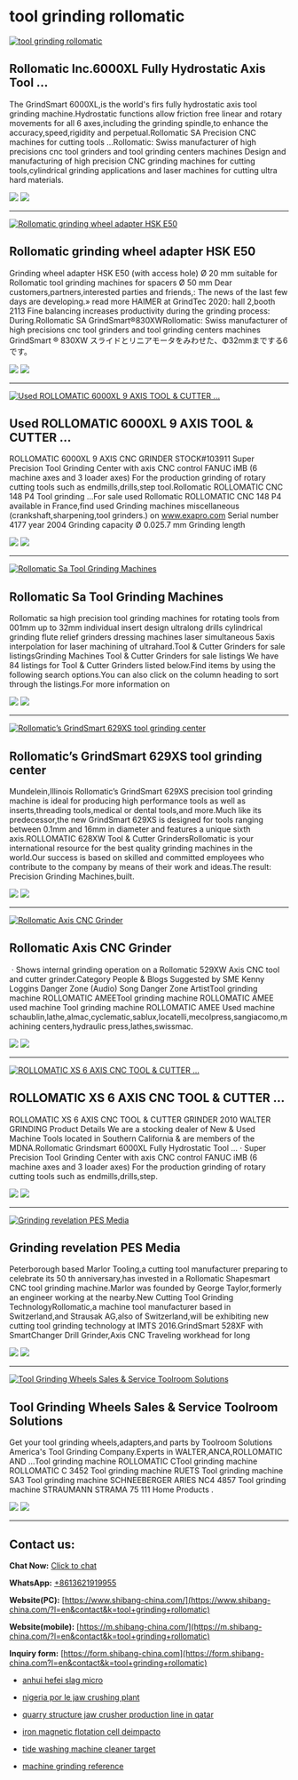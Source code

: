 # tool grinding rollomatic

<a href="https://swt.shibang-china.com/?l=en&img&k=tool+grinding+rollomatic" target="_blank">![tool grinding rollomatic](http://static.shibang-china.com/all-800x300/360.jpg)</a>

## Rollomatic Inc.6000XL Fully Hydrostatic Axis Tool …
The GrindSmart 6000XL,is the world's firs fully hydrostatic axis tool grinding machine.Hydrostatic functions allow friction free linear and rotary movements for all 6 axes,including the grinding spindle,to enhance the accuracy,speed,rigidity and perpetual.Rollomatic SA Precision CNC machines for cutting tools …Rollomatic: Swiss manufacturer of high precisions cnc tool grinders and tool grinding centers machines Design and manufacturing of high precision CNC grinding machines for cutting tools,cylindrical grinding applications and laser machines for cutting ultra hard materials.


<a href="https://whatsapp.shibangsoft.com/WhatsApp.php" target="_blank" title="WhatsApp">![](http://static.shibang-china.com/icon/whatsapp.png)</a> <a href="https://swt.shibang-china.com/?l=en&icon&k=tool+grinding+rollomatic" target="_blank">![](http://static.shibang-china.com/icon/chat-en.png)</a>

---

<a href="https://swt.shibang-china.com/?l=en&img&k=tool+grinding+rollomatic" target="_blank">![Rollomatic grinding wheel adapter HSK E50](http://static.shibang-china.com/all-800x300/139.jpg)</a>

## Rollomatic grinding wheel adapter HSK E50
Grinding wheel adapter HSK E50 (with access hole) &#216; 20 mm suitable for Rollomatic tool grinding machines for spacers &#216; 50 mm Dear customers,partners,interested parties and friends,: The news of the last few days are developing.&#187; read more HAIMER at GrindTec 2020: hall 2,booth 2113 Fine balancing increases productivity during the grinding process: During.Rollomatic SA GrindSmart&#174;830XWRollomatic: Swiss manufacturer of high precisions cnc tool grinders and tool grinding centers machines GrindSmart &#174; 830XW スライドとリニアモータをみわせた、Φ32mmまでする6です。


<a href="https://whatsapp.shibangsoft.com/WhatsApp.php" target="_blank" title="WhatsApp">![](http://static.shibang-china.com/icon/whatsapp.png)</a> <a href="https://swt.shibang-china.com/?l=en&icon&k=tool+grinding+rollomatic" target="_blank">![](http://static.shibang-china.com/icon/chat-en.png)</a>

---

<a href="https://swt.shibang-china.com/?l=en&img&k=tool+grinding+rollomatic" target="_blank">![Used ROLLOMATIC 6000XL 9 AXIS TOOL &amp; CUTTER …](http://static.shibang-china.com/all-800x300/173.jpg)</a>

## Used ROLLOMATIC 6000XL 9 AXIS TOOL &amp; CUTTER …
ROLLOMATIC 6000XL 9 AXIS CNC GRINDER STOCK#103911 Super Precision Tool Grinding Center with axis CNC control FANUC iMB (6 machine axes and 3 loader axes) For the production grinding of rotary cutting tools such as endmills,drills,step tool.Rollomatic ROLLOMATIC CNC 148 P4 Tool grinding …For sale used Rollomatic ROLLOMATIC CNC 148 P4 available in France,find used Grinding machines miscellaneous (crankshaft,sharpening,tool grinders.) on www.exapro.com Serial number 4177 year 2004 Grinding capacity &#216; 0.025.7 mm Grinding length


<a href="https://whatsapp.shibangsoft.com/WhatsApp.php" target="_blank" title="WhatsApp">![](http://static.shibang-china.com/icon/whatsapp.png)</a> <a href="https://swt.shibang-china.com/?l=en&icon&k=tool+grinding+rollomatic" target="_blank">![](http://static.shibang-china.com/icon/chat-en.png)</a>

---

<a href="https://swt.shibang-china.com/?l=en&img&k=tool+grinding+rollomatic" target="_blank">![Rollomatic Sa Tool Grinding Machines](http://static.shibang-china.com/all-800x300/586.jpg)</a>

## Rollomatic Sa Tool Grinding Machines
Rollomatic sa high precision tool grinding machines for rotating tools from 001mm up to 32mm individual insert design ultralong drills cylindrical grinding flute relief grinders dressing machines laser simultaneous 5axis interpolation for laser machining of ultrahard.Tool &amp; Cutter Grinders for sale listingsGrinding Machines Tool &amp; Cutter Grinders for sale listings We have 84 listings for Tool &amp; Cutter Grinders listed below.Find items by using the following search options.You can also click on the column heading to sort through the listings.For more information on


<a href="https://whatsapp.shibangsoft.com/WhatsApp.php" target="_blank" title="WhatsApp">![](http://static.shibang-china.com/icon/whatsapp.png)</a> <a href="https://swt.shibang-china.com/?l=en&icon&k=tool+grinding+rollomatic" target="_blank">![](http://static.shibang-china.com/icon/chat-en.png)</a>

---

<a href="https://swt.shibang-china.com/?l=en&img&k=tool+grinding+rollomatic" target="_blank">![Rollomatic’s GrindSmart 629XS tool grinding center](http://static.shibang-china.com/all-800x300/1387.jpg)</a>

## Rollomatic’s GrindSmart 629XS tool grinding center
Mundelein,Illinois Rollomatic’s GrindSmart 629XS precision tool grinding machine is ideal for producing high performance tools as well as inserts,threading tools,medical or dental tools,and more.Much like its predecessor,the new GrindSmart 629XS is designed for tools ranging between 0.1mm and 16mm in diameter and features a unique sixth axis.ROLLOMATIC 628XW Tool &amp; Cutter GrindersRollomatic is your international resource for the best quality grinding machines in the world.Our success is based on skilled and committed employees who contribute to the company by means of their work and ideas.The result: Precision Grinding Machines,built.


<a href="https://whatsapp.shibangsoft.com/WhatsApp.php" target="_blank" title="WhatsApp">![](http://static.shibang-china.com/icon/whatsapp.png)</a> <a href="https://swt.shibang-china.com/?l=en&icon&k=tool+grinding+rollomatic" target="_blank">![](http://static.shibang-china.com/icon/chat-en.png)</a>

---

<a href="https://swt.shibang-china.com/?l=en&img&k=tool+grinding+rollomatic" target="_blank">![Rollomatic Axis CNC Grinder](http://static.shibang-china.com/all-800x300/918.jpg)</a>

## Rollomatic Axis CNC Grinder
&nbsp;&#0183;&#32;Shows internal grinding operation on a Rollomatic 529XW Axis CNC tool and cutter grinder.Category People &amp; Blogs Suggested by SME Kenny Loggins Danger Zone (Audio) Song Danger Zone ArtistTool grinding machine ROLLOMATIC AMEETool grinding machine ROLLOMATIC AMEE used machine Tool grinding machine ROLLOMATIC AMEE Used machine schaublin,lathe,almac,cyclematic,sablux,locatelli,mecolpress,sangiacomo,machining centers,hydraulic press,lathes,swissmac.


<a href="https://whatsapp.shibangsoft.com/WhatsApp.php" target="_blank" title="WhatsApp">![](http://static.shibang-china.com/icon/whatsapp.png)</a> <a href="https://swt.shibang-china.com/?l=en&icon&k=tool+grinding+rollomatic" target="_blank">![](http://static.shibang-china.com/icon/chat-en.png)</a>

---

<a href="https://swt.shibang-china.com/?l=en&img&k=tool+grinding+rollomatic" target="_blank">![ROLLOMATIC XS 6 AXIS CNC TOOL &amp; CUTTER …](http://static.shibang-china.com/all-800x300/880.jpg)</a>

## ROLLOMATIC XS 6 AXIS CNC TOOL &amp; CUTTER …
ROLLOMATIC XS 6 AXIS CNC TOOL &amp; CUTTER GRINDER 2010 WALTER GRINDING Product Details We are a stocking dealer of New &amp; Used Machine Tools located in Southern California &amp; are members of the MDNA.Rollomatic Grindsmart 6000XL Fully Hydrostatic Tool …&nbsp;&#0183;&#32;Super Precision Tool Grinding Center with axis CNC control FANUC iMB (6 machine axes and 3 loader axes) For the production grinding of rotary cutting tools such as endmills,drills,step.


<a href="https://whatsapp.shibangsoft.com/WhatsApp.php" target="_blank" title="WhatsApp">![](http://static.shibang-china.com/icon/whatsapp.png)</a> <a href="https://swt.shibang-china.com/?l=en&icon&k=tool+grinding+rollomatic" target="_blank">![](http://static.shibang-china.com/icon/chat-en.png)</a>

---

<a href="https://swt.shibang-china.com/?l=en&img&k=tool+grinding+rollomatic" target="_blank">![Grinding revelation PES Media](http://static.shibang-china.com/all-800x300/745.jpg)</a>

## Grinding revelation PES Media
Peterborough based Marlor Tooling,a cutting tool manufacturer preparing to celebrate its 50 th anniversary,has invested in a Rollomatic Shapesmart CNC tool grinding machine.Marlor was founded by George Taylor,formerly an engineer working at the nearby.New Cutting Tool Grinding TechnologyRollomatic,a machine tool manufacturer based in Switzerland,and Strausak AG,also of Switzerland,will be exhibiting new cutting tool grinding technology at IMTS 2016.GrindSmart 528XF with SmartChanger Drill Grinder,Axis CNC Traveling workhead for long


<a href="https://whatsapp.shibangsoft.com/WhatsApp.php" target="_blank" title="WhatsApp">![](http://static.shibang-china.com/icon/whatsapp.png)</a> <a href="https://swt.shibang-china.com/?l=en&icon&k=tool+grinding+rollomatic" target="_blank">![](http://static.shibang-china.com/icon/chat-en.png)</a>

---

<a href="https://swt.shibang-china.com/?l=en&img&k=tool+grinding+rollomatic" target="_blank">![Tool Grinding Wheels Sales &amp; Service Toolroom Solutions](http://static.shibang-china.com/all-800x300/987.jpg)</a>

## Tool Grinding Wheels Sales &amp; Service Toolroom Solutions
Get your tool grinding wheels,adapters,and parts by Toolroom Solutions America's Tool Grinding Company.Experts in WALTER,ANCA,ROLLOMATIC AND …Tool grinding machine ROLLOMATIC CTool grinding machine ROLLOMATIC C 3452 Tool grinding machine RUETS Tool grinding machine SA3 Tool grinding machine SCHNEEBERGER ARIES NC4 4857 Tool grinding machine STRAUMANN STRAMA 75 111 Home Products .


<a href="https://whatsapp.shibangsoft.com/WhatsApp.php" target="_blank" title="WhatsApp">![](http://static.shibang-china.com/icon/whatsapp.png)</a> <a href="https://swt.shibang-china.com/?l=en&icon&k=tool+grinding+rollomatic" target="_blank">![](http://static.shibang-china.com/icon/chat-en.png)</a>

---
## Contact us:

**Chat Now:** [Click to chat](https://swt.shibang-china.com?l=en&contact&k=tool+grinding+rollomatic)

**WhatsApp:**  [+8613621919955](https://whatsapp.shibangsoft.com/WhatsApp.php)

**Website(PC):** [https://www.shibang-china.com/](https://www.shibang-china.com/?l=en&contact&k=tool+grinding+rollomatic)

**Website(mobile):** [https://m.shibang-china.com/](https://m.shibang-china.com/?l=en&contact&k=tool+grinding+rollomatic)

**Inquiry form:** [https://form.shibang-china.com](https://form.shibang-china.com?l=en&contact&k=tool+grinding+rollomatic)

* [anhui hefei slag micro](../138/anhui%20hefei%20slag%20micro.md)

* [nigeria por le jaw crushing plant](../137/nigeria%20por%20le%20jaw%20crushing%20plant.md)

* [quarry structure jaw crusher production line in qatar](../139/quarry%20structure%20jaw%20crusher%20production%20line%20in%20qatar.md)

* [iron magnetic flotation cell deimpacto](../137/iron%20magnetic%20flotation%20cell%20deimpacto.md)

* [tide washing machine cleaner target](../133/tide%20washing%20machine%20cleaner%20target.md)

* [machine grinding reference](../126/machine%20grinding%20reference.md)